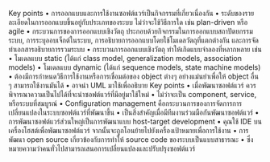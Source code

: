 Key points
•	การออกแบบและการใช้งานซอฟต์แวร์เป็นกิจกรรมที่เกี่ยวเนื่องกัน 
•	ระดับของรายละเอียดในการออกแบบขึ้นอยู่กับประเภทของระบบ ไม่ว่าจะใช้วิธีการใด เช่น plan-driven หรือ agile
•	กระบวนการของการออกแบบเชิงวัตถุ ประกอบด้วยกิจกรรมในการออกแบบสถาปัตยกรรมระบบ, การระบุออบเจ็กต์ในระบบ, การอธิบายการออกแบบโดยใช้โมเดลวัตถุที่แตกต่างกัน และการจัดทำเอกสารอธิบายการรวมระบบ
•	กระบวนการออกแบบเชิงวัตถุ ทำให้เกิดแบบจำลองที่หลากหลาย เช่น 
•	โมเดลแบบ static (ได้แก่ class model, generalization models, association models) 
•	โมเดลแบบ dynamic (ได้แก่ sequence models, state machine models)
•	ต้องมีการกำหนดวิธีการใช้งานหรือการเชื่อมต่อของ object ต่างๆ อย่างแม่นยำเพื่อให้ object อื่น ๆ สามารถใช้งานมันได้ 
•	อาจนำ UML มาใช้เพื่ออธิบาย
Key points
•	เมื่อพัฒนาซอฟต์แวร์ ควรพิจารณาความเป็นไปได้ที่จะนำซอฟต์แวร์ที่มีอยู่มาใช้ใหม่
•	ไม่ว่าจะเป็น component, service, หรือระบบที่สมบูรณ์
•	Configuration management คือกระบวนการของการจัดการการเปลี่ยนแปลงในระบบซอฟต์แวร์ที่พัฒนาขึ้น 
•	เป็นสิ่งสำคัญเมื่อมีทีมงานร่วมมือกันพัฒนาซอฟต์แวร์
•	การพัฒนาซอฟต์แวร์ส่วนใหญ่เป็นการพัฒนาแบบ host-target development
•	คุณใช้ IDE บนเครื่องโฮสต์เพื่อพัฒนาซอฟต์แวร์ จากนั้นจะถูกโอนย้ายไปยังเครื่องเป้าหมายเพื่อการใช้งาน
•	การพัฒนา open source เกี่ยวข้องกับการทำให้ source code ของระบบเป็นแบบสาธารณะ 
•	ซึ่งหมายความว่าคนทั่วไปสามารถเสนอการเปลี่ยนแปลงและปรับปรุงซอฟต์แวร์

